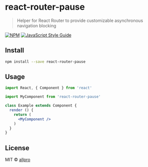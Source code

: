 # react-router-pause

> Helper for React Router to provide customizable asynchronous navigation blocking

[![NPM](https://img.shields.io/npm/v/react-router-pause.svg)](https://www.npmjs.com/package/react-router-pause) [![JavaScript Style Guide](https://img.shields.io/badge/code_style-standard-brightgreen.svg)](https://standardjs.com)

## Install

```bash
npm install --save react-router-pause
```

## Usage

```jsx
import React, { Component } from 'react'

import MyComponent from 'react-router-pause'

class Example extends Component {
  render () {
    return (
      <MyComponent />
    )
  }
}
```

## License

MIT © [allpro](https://github.com/allpro)
